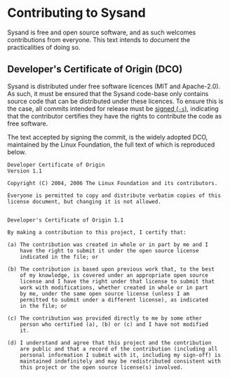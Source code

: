 # Contributing to Sysand

Sysand is free and open source software, and as such welcomes contributions from
everyone. This text intends to document the practicalities of doing so.

## Developer's Certificate of Origin (DCO)

Sysand is distributed under free software licences (MIT and Apache-2.0).
As such, it must be ensured that the Sysand code-base only contains
source code that can be distributed under these licences. To ensure
this is the case, all commits intended for release must be [signed
(`-s`)](https://git-scm.com/docs/git-commit.html#Documentation/git-commit.txt--s
), indicating that the contributor certifies they have the rights to contribute
the code as free software.

The text accepted by signing the commit, is the widely adopted DCO, maintained
by the Linux Foundation, the full text of which is reproduced below.

```plain
Developer Certificate of Origin
Version 1.1

Copyright (C) 2004, 2006 The Linux Foundation and its contributors.

Everyone is permitted to copy and distribute verbatim copies of this
license document, but changing it is not allowed.


Developer's Certificate of Origin 1.1

By making a contribution to this project, I certify that:

(a) The contribution was created in whole or in part by me and I
    have the right to submit it under the open source license
    indicated in the file; or

(b) The contribution is based upon previous work that, to the best
    of my knowledge, is covered under an appropriate open source
    license and I have the right under that license to submit that
    work with modifications, whether created in whole or in part
    by me, under the same open source license (unless I am
    permitted to submit under a different license), as indicated
    in the file; or

(c) The contribution was provided directly to me by some other
    person who certified (a), (b) or (c) and I have not modified
    it.

(d) I understand and agree that this project and the contribution
    are public and that a record of the contribution (including all
    personal information I submit with it, including my sign-off) is
    maintained indefinitely and may be redistributed consistent with
    this project or the open source license(s) involved.
```
